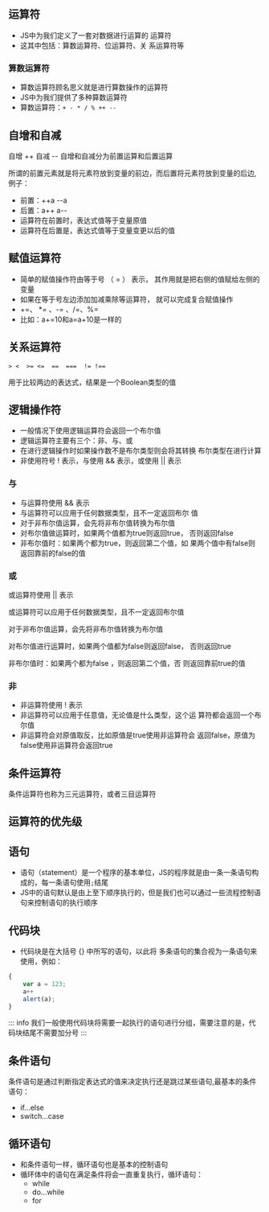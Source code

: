 ## 运算符 

- JS中为我们定义了一套对数据进行运算的 运算符
- 这其中包括：算数运算符、位运算符、关 系运算符等

### 算数运算符

- 算数运算符顾名思义就是进行算数操作的运算符
-  JS中为我们提供了多种算数运算符
- 算数运算符：`+ - * / % ++ --`

## 自增和自减

自增 ++ 自减 --  自增和自减分为前置运算和后置运算

所谓的前置元素就是将元素符放到变量的前边，而后置将元素符放到变量的后边,例子： 

- 前置：++a  --a
- 后置：a++ a--
- 运算符在前置时，表达式值等于变量原值
- 运算符在后置是，表达式值等于变量变更以后的值

## 赋值运算符 

- 简单的赋值操作符由等于号 （ = ） 表示， 其作用就是把右侧的值赋给左侧的变量
- 如果在等于号左边添加加减乘除等运算符， 就可以完成复合赋值操作
-  +=、 *= 、-= 、/=、%= 
- 比如：a+=10和a=a+10是一样的

## 关系运算符 

`> <  >= <=  ==  ===  != !== `

用于比较两边的表达式，结果是一个Boolean类型的值

## 逻辑操作符 

- 一般情况下使用逻辑运算符会返回一个布尔值
- 逻辑运算符主要有三个：非、与、或
- 在进行逻辑操作时如果操作数不是布尔类型则会将其转换 布尔类型在进行计算
- 非使用符号 ! 表示，与使用 && 表示，或使用 || 表示

### 与 

- 与运算符使用 && 表示
- 与运算符可以应用于任何数据类型，且不一定返回布尔 值
- 对于非布尔值运算，会先将非布尔值转换为布尔值
- 对布尔值做运算时，如果两个值都为true则返回true， 否则返回false
- 非布尔值时：如果两个都为true，则返回第二个值，如 果两个值中有false则返回靠前的false的值

### 或 

或运算符使用 || 表示

或运算符可以应用于任何数据类型，且不一定返回布尔值

对于非布尔值运算，会先将非布尔值转换为布尔值

 对布尔值进行运算时，如果两个值都为false则返回false， 否则返回true

非布尔值时：如果两个都为false ，则返回第二个值，否 则返回靠前true的值

### 非 

- 非运算符使用 ! 表示
- 非运算符可以应用于任意值，无论值是什么类型，这个运 算符都会返回一个布尔值
-  非运算符会对原值取反，比如原值是true使用非运算符会 返回false，原值为false使用非运算符会返回true

## 条件运算符 

条件运算符也称为三元运算符，或者三目运算符

## 运算符的优先级

## 语句

- 语句（statement）是一个程序的基本单位，JS的程序就是由一条一条语句构成的，每一条语句使用`;`结尾
- JS中的语句默认是由上至下顺序执行的，但是我们也可以通过一些流程控制语句来控制语句的执行顺序

## 代码块 

- 代码块是在大括号 {} 中所写的语句，以此将 多条语句的集合视为一条语句来使用，例如：

```js light
{
    var a = 123;
    a++
    alert(a);
}
```

::: info
我们一般使用代码块将需要一起执行的语句进行分组，需要注意的是，代码块结尾不需要加分号
:::

## 条件语句 

条件语句是通过判断指定表达式的值来决定执行还是跳过某些语句,最基本的条件语句：

- if...else
- switch...case

## 循环语句

- 和条件语句一样，循环语句也是基本的控制语句
- 循环体中的语句在满足条件将会一直重复执行，循环语句：
  - while
  - do...while
  - for
